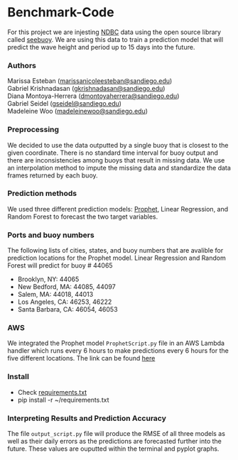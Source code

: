 # Benchmark-Code

For this project we are injesting [NDBC](https://www.ndbc.noaa.gov/) data using the open source library called [seebuoy](https://www.seebuoy.com/).  We are using this data to train a prediction model that will predict the wave height and period up to 15 days into the future.

### Authors
Marissa Esteban (marissanicoleesteban@sandiego.edu)<br>
Gabriel Krishnadasan (gkrishnadasan@sandiego.edu)<br>
Diana Montoya-Herrera (dmontoyaherrera@sandiego.edu)<br>
Gabriel Seidel (gseidel@sandiego.edu)<br>
Madeleine Woo (madeleinewoo@sandiego.edu)<br>

### Preprocessing
We decided to use the data outputted by a single buoy that is closest to the given coordinate.  There is no standard time interval for buoy output and there are inconsistencies among buoys that result in missing data.  We use an interpolation method to impute the missing data and standardize the data frames returned by each buoy.

### Prediction methods
We used three different prediction models: [Prophet](https://facebook.github.io/prophet/#:~:text=Prophet%20is%20a%20procedure%20for,several%20seasons%20of%20historical%20data.), Linear Regression, and Random Forest to forecast the two target variables.

### Ports and buoy numbers
The following lists of cities, states, and buoy numbers that are avalible for prediction locations for the Prophet model.  Linear Regression and Random Forest will predict for buoy # 44065
* Brooklyn, NY: 44065
* New Bedford, MA: 44085, 44097
* Salem, MA: 44018, 44013 
* Los Angeles, CA: 46253, 46222
* Santa Barbara, CA: 46054, 46053

### AWS
We integrated the Prophet model ```ProphetScript.py``` file in an AWS Lambda handler which runs every 6 hours to make predictions every 6 hours for the five different locations. The link can be found [here](https://iw5kuyzxuugtjwshexza4tp4ey0zmurd.lambda-url.us-west-1.on.aws)

### Install
* Check [requirements.txt]()
* pip install -r ~/requirements.txt

### Interpreting Results and Prediction Accuracy
The file ```output_script.py``` file will produce the RMSE of all three models as well as their daily errors as the predictions are forecasted further into the future.  These values are ouputted within the terminal and pyplot graphs.

